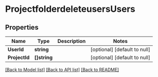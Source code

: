 # ProjectfolderdeleteusersUsers

## Properties
Name | Type | Description | Notes
------------ | ------------- | ------------- | -------------
**UserId** | **string** |  | [optional] [default to null]
**ProjectId** | **[]string** |  | [optional] [default to null]

[[Back to Model list]](../README.md#documentation-for-models) [[Back to API list]](../README.md#documentation-for-api-endpoints) [[Back to README]](../README.md)


